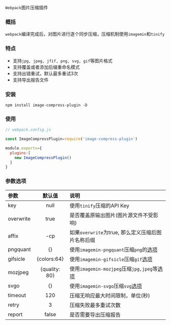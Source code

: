 `Webpack`图片压缩插件

### 概括

`webpack`编译完成后，对图片进行逐个同步压缩，压缩机制使用`imagemin`和`tinify`

### 特点

* 支持`jpg, jpeg, jfif, png, svg, gif`等图片格式
* 支持覆盖或者添加后缀重命名模式
* 支持出错重试，默认最多重试3次
* 支持导出报告文件

### 安装

`npm install image-compress-plugin -D`

### 使用

```js
// webpack.config.js

const ImageCompressPlugin=require('image-compress-plugin')

module.exports={
  plugins:[
    new ImageCompressPlugin()
  ]
}
```

### 参数选项

|参数|默认值|说明|
|:---|:---:|:---|
|key|null|使用`tinify`压缩的API Key|
|overwrite|true|是否覆盖原输出图片(图片源文件不受影响)|
|affix|-cp|如果`overwrite`为true, 那么定义压缩后图片名称后缀|
|pngquant|{}|使用`imagemin-pngquant`压缩`png`的[选项](https://github.com/imagemin/imagemin-pngquant)|
|gifsicle|{colors:64}|使用`imagemin-gifsicle`压缩`gif`[选项](https://github.com/imagemin/imagemin-gifsicle)|
|mozjpeg|{quality: 80}|使用`imagemin-mozjpeg`压缩`jpg,jpeg`等[选项](https://github.com/imagemin/imagemin-mozjpeg)|
|svgo|{}|使用`imagemin-svgo`压缩`svg`[选项](https://github.com/imagemin/imagemin-svgo)|
|timeout|120|压缩无响应最大时间限制，单位(秒)|
|retry|3|压缩失败最多重试次数|
|report|false|是否需要导出压缩报告|
